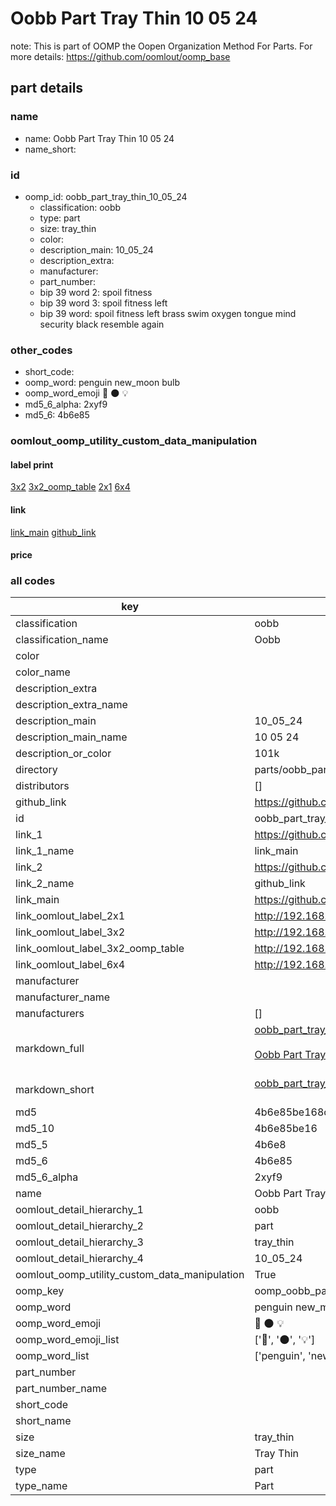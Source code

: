 # Oobb Part Tray Thin 10 05 24  

note: This is part of OOMP the Oopen Organization Method For Parts. For more details: https://github.com/oomlout/oomp_base

##  part details





### name
* name: Oobb Part Tray Thin 10 05 24
* name_short: 
### id
* oomp_id: oobb_part_tray_thin_10_05_24
  * classification: oobb
  * type: part
  * size: tray_thin
  * color: 
  * description_main: 10_05_24
  * description_extra: 
  * manufacturer: 
  * part_number: 
  * bip 39 word 2: spoil fitness
  * bip 39 word 3: spoil fitness left
  * bip 39 word: spoil fitness left brass swim oxygen tongue mind security black resemble again

### other_codes
* short_code: 
* oomp_word: penguin new_moon bulb
* oomp_word_emoji :penguin: :new_moon: :bulb:
* md5_6_alpha: 2xyf9
* md5_6: 4b6e85






### oomlout_oomp_utility_custom_data_manipulation
#### label print
[3x2](http://192.168.1.245:1112/?label=oomp%202xyf9)
[3x2_oomp_table](http://192.168.1.107:1112/?label=oomp%202xyf9)
[2x1](http://192.168.1.242:1112/?label=oomp%202xyf9)
[6x4](http://192.168.1.55:1112/?label=oomp%202xyf9)    

#### link

[link_main](https://github.com/oomlout/oomlout_oomp_current_version_messy/tree/main/parts/oobb_part_tray_thin_10_05_24) [github_link](https://github.com/oomlout/oomlout_oomp_part_src/tree/main/parts/oobb_part_tray_thin_10_05_24)                             

#### price







### all codes 
| key | value |  
| --- | --- |  
| classification | oobb |  
| classification_name | Oobb |  
| color |  |  
| color_name |  |  
| description_extra |  |  
| description_extra_name |  |  
| description_main | 10_05_24 |  
| description_main_name | 10 05 24 |  
| description_or_color | 101k |  
| directory | parts/oobb_part_tray_thin_10_05_24 |  
| distributors | [] |  
| github_link | https://github.com/oomlout/oomlout_oomp_part_src/tree/main/parts/oobb_part_tray_thin_10_05_24 |  
| id | oobb_part_tray_thin_10_05_24 |  
| link_1 | https://github.com/oomlout/oomlout_oomp_current_version_messy/tree/main/parts/oobb_part_tray_thin_10_05_24 |  
| link_1_name | link_main |  
| link_2 | https://github.com/oomlout/oomlout_oomp_part_src/tree/main/parts/oobb_part_tray_thin_10_05_24 |  
| link_2_name | github_link |  
| link_main | https://github.com/oomlout/oomlout_oomp_current_version_messy/tree/main/parts/oobb_part_tray_thin_10_05_24 |  
| link_oomlout_label_2x1 | http://192.168.1.242:1112/?label=oomp%202xyf9 |  
| link_oomlout_label_3x2 | http://192.168.1.245:1112/?label=oomp%202xyf9 |  
| link_oomlout_label_3x2_oomp_table | http://192.168.1.107:1112/?label=oomp%202xyf9 |  
| link_oomlout_label_6x4 | http://192.168.1.55:1112/?label=oomp%202xyf9 |  
| manufacturer |  |  
| manufacturer_name |  |  
| manufacturers | [] |  
| markdown_full | [oobb_part_tray_thin_10_05_24](https://github.com/oomlout/oomlout_oomp_current_version_messy/tree/main/parts/oobb_part_tray_thin_10_05_24)<br>[](https://github.com/oomlout/oomlout_oomp_current_version_messy/tree/main/parts/oobb_part_tray_thin_10_05_24)<br>[Oobb Part Tray Thin 10 05 24](https://github.com/oomlout/oomlout_oomp_current_version_messy/tree/main/parts/oobb_part_tray_thin_10_05_24)<br><br> |  
| markdown_short | [oobb_part_tray_thin_10_05_24](https://github.com/oomlout/oomlout_oomp_current_version_messy/tree/main/parts/oobb_part_tray_thin_10_05_24)<br><br> |  
| md5 | 4b6e85be168cfc8e796df1b2fe55fe92 |  
| md5_10 | 4b6e85be16 |  
| md5_5 | 4b6e8 |  
| md5_6 | 4b6e85 |  
| md5_6_alpha | 2xyf9 |  
| name | Oobb Part Tray Thin 10 05 24 |  
| oomlout_detail_hierarchy_1 | oobb |  
| oomlout_detail_hierarchy_2 | part |  
| oomlout_detail_hierarchy_3 | tray_thin |  
| oomlout_detail_hierarchy_4 | 10_05_24 |  
| oomlout_oomp_utility_custom_data_manipulation | True |  
| oomp_key | oomp_oobb_part_tray_thin_10_05_24 |  
| oomp_word | penguin new_moon bulb |  
| oomp_word_emoji | :penguin: :new_moon: :bulb: |  
| oomp_word_emoji_list | [':penguin:', ':new_moon:', ':bulb:'] |  
| oomp_word_list | ['penguin', 'new_moon', 'bulb'] |  
| part_number |  |  
| part_number_name |  |  
| short_code |  |  
| short_name |  |  
| size | tray_thin |  
| size_name | Tray Thin |  
| type | part |  
| type_name | Part |  
